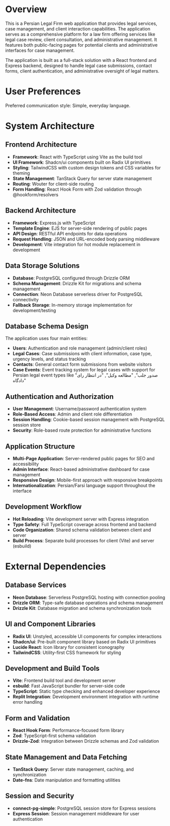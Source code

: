 # Overview

This is a Persian Legal Firm web application that provides legal services, case management, and client interaction capabilities. The application serves as a comprehensive platform for a law firm offering services like legal case review, client consultation, and administrative management. It features both public-facing pages for potential clients and administrative interfaces for case management.

The application is built as a full-stack solution with a React frontend and Express backend, designed to handle legal case submissions, contact forms, client authentication, and administrative oversight of legal matters.

# User Preferences

Preferred communication style: Simple, everyday language.

# System Architecture

## Frontend Architecture
- **Framework**: React with TypeScript using Vite as the build tool
- **UI Framework**: Shadcn/ui components built on Radix UI primitives
- **Styling**: TailwindCSS with custom design tokens and CSS variables for theming
- **State Management**: TanStack Query for server state management
- **Routing**: Wouter for client-side routing
- **Form Handling**: React Hook Form with Zod validation through @hookform/resolvers

## Backend Architecture
- **Framework**: Express.js with TypeScript
- **Template Engine**: EJS for server-side rendering of public pages
- **API Design**: RESTful API endpoints for data operations
- **Request Handling**: JSON and URL-encoded body parsing middleware
- **Development**: Vite integration for hot module replacement in development

## Data Storage Solutions
- **Database**: PostgreSQL configured through Drizzle ORM
- **Schema Management**: Drizzle Kit for migrations and schema management
- **Connection**: Neon Database serverless driver for PostgreSQL connectivity
- **Fallback Storage**: In-memory storage implementation for development/testing

## Database Schema Design
The application uses four main entities:
- **Users**: Authentication and role management (admin/client roles)
- **Legal Cases**: Case submissions with client information, case type, urgency levels, and status tracking
- **Contacts**: General contact form submissions from website visitors
- **Case Events**: Event tracking system for legal cases with support for Persian legal event types like "صدور جلب", "مطالعه وکیل", "در انتظار رای دادگاه"

## Authentication and Authorization
- **User Management**: Username/password authentication system
- **Role-Based Access**: Admin and client role differentiation
- **Session Handling**: Cookie-based session management with PostgreSQL session store
- **Security**: Role-based route protection for administrative functions

## Application Structure
- **Multi-Page Application**: Server-rendered public pages for SEO and accessibility
- **Admin Interface**: React-based administrative dashboard for case management
- **Responsive Design**: Mobile-first approach with responsive breakpoints
- **Internationalization**: Persian/Farsi language support throughout the interface

## Development Workflow
- **Hot Reloading**: Vite development server with Express integration
- **Type Safety**: Full TypeScript coverage across frontend and backend
- **Code Organization**: Shared schema validation between client and server
- **Build Process**: Separate build processes for client (Vite) and server (esbuild)

# External Dependencies

## Database Services
- **Neon Database**: Serverless PostgreSQL hosting with connection pooling
- **Drizzle ORM**: Type-safe database operations and schema management
- **Drizzle Kit**: Database migration and schema synchronization tools

## UI and Component Libraries
- **Radix UI**: Unstyled, accessible UI components for complex interactions
- **Shadcn/ui**: Pre-built component library based on Radix UI primitives
- **Lucide React**: Icon library for consistent iconography
- **TailwindCSS**: Utility-first CSS framework for styling

## Development and Build Tools
- **Vite**: Frontend build tool and development server
- **esbuild**: Fast JavaScript bundler for server-side code
- **TypeScript**: Static type checking and enhanced developer experience
- **Replit Integration**: Development environment integration with runtime error handling

## Form and Validation
- **React Hook Form**: Performance-focused form library
- **Zod**: TypeScript-first schema validation
- **Drizzle-Zod**: Integration between Drizzle schemas and Zod validation

## State Management and Data Fetching
- **TanStack Query**: Server state management, caching, and synchronization
- **Date-fns**: Date manipulation and formatting utilities

## Session and Security
- **connect-pg-simple**: PostgreSQL session store for Express sessions
- **Express Session**: Session management middleware for user authentication